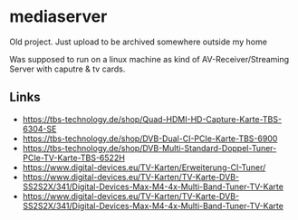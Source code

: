 # mediaserver

Old project.
Just upload to be archived somewhere outside my home

Was supposed to run on a linux machine as kind of AV-Receiver/Streaming Server with caputre & tv cards.

## Links
- https://tbs-technology.de/shop/Quad-HDMI-HD-Capture-Karte-TBS-6304-SE
- https://tbs-technology.de/shop/DVB-Dual-CI-PCIe-Karte-TBS-6900
- https://tbs-technology.de/shop/DVB-Multi-Standard-Doppel-Tuner-PCIe-TV-Karte-TBS-6522H
- https://www.digital-devices.eu/TV-Karten/Erweiterung-CI-Tuner/
- https://www.digital-devices.eu/TV-Karten/TV-Karte-DVB-SS2S2X/341/Digital-Devices-Max-M4-4x-Multi-Band-Tuner-TV-Karte
- https://www.digital-devices.eu/TV-Karten/TV-Karte-DVB-SS2S2X/341/Digital-Devices-Max-M4-4x-Multi-Band-Tuner-TV-Karte
